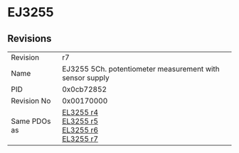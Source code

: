 # EJ3255

## Revisions
<table>
<tr>
<td>Revision</td>
<td>r7</td>
</tr>
<tr>
<td>Name</td>
<td>EJ3255 5Ch. potentiometer measurement with sensor supply</td>
</tr>
<tr>
<td>PID</td>
<td>0x0cb72852</td>
</tr>
<tr>
<td>Revision No</td>
<td>0x00170000</td>
</tr>
<tr>
<td>Same PDOs as</td>
<td><a href="EL3255.md">EL3255 r4</a><br/><a href="EL3255.md">EL3255 r5</a><br/><a href="EL3255.md">EL3255 r6</a><br/><a href="EL3255.md">EL3255 r7</a></td>
</tr>
</table>
